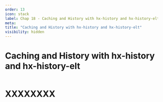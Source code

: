 ```yaml
---
order: 13
icon: stack
label: Chap 18 - Caching and History with hx-history and hx-history-elt
meta:
title: "Caching and History with hx-history and hx-history-elt"
visibility: hidden
---
```

# Caching and History with hx-history and hx-history-elt

![]()

# XXXXXXXX

